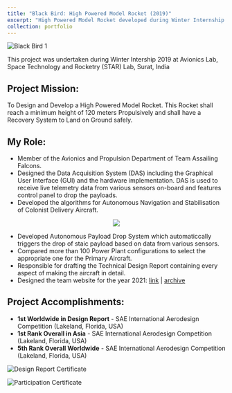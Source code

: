 ```yaml
---
title: "Black Bird: High Powered Model Rocket (2019)"
excerpt: "High Powered Model Rocket developed during Winter Internship'19 at Avionics Lab, STAR, Surat, India.<br/><br/><img src='https://www.sakshambhutani.xyz/images/STAR/BB1.png'>"
collection: portfolio
---
```

![Black Bird 1](https://sakshambhutani.xyz/images/STAR/BB1.png)

This project was undertaken during Winter Intership 2019 at Avionics Lab, Space Technology and Rocketry (STAR) Lab, Surat, India

## Project Mission:
To Design and Develop a High Powered Model Rocket. This Rocket shall reach a minimum height of 120 meters Propulsively and shall have a Recovery System to Land on Ground safely.



## My Role:
* Member of the Avionics and Propulsion Department of Team Assailing Falcons.
* Designed the Data Acquisition System (DAS) including the Graphical User Interface (GUI) and the hardware implementation. DAS is used to receive live telemetry data from various sensors on-board and features control panel to drop the payloads.
* Developed the algorithms for Autonomous Navigation and Stabilisation of Colonist Delivery Aircraft.

<p align="center"><img src="https://sakshambhutani.xyz/images/Falcons/falcons-cda.png"/></p>

* Developed Autonomous Payload Drop System which automaticcally triggers the drop of staic payload based on data from various sensors.
* Compared  more than 100 Power Plant configurations to select the appropriate one for the Primary Aircraft.
* Responsible for drafting the Technical Design Report containing every aspect of making the aircraft in detail.
* Designed the team website for the year 2021: [link](https://assailingfalcons.in/) \| [archive](https://web.archive.org/web/20210813221449/https://assailingfalcons.in/)

## Project Accomplishments:
* **1st Worldwide in Design Report** - SAE International Aerodesign Competition (Lakeland, Florida, USA)
* **1st Rank Overall in Asia** - SAE International Aerodesign Competition (Lakeland, Florida, USA)
* **5th Rank Overall Worldwide** - SAE International Aerodesign Competition (Lakeland, Florida, USA)

![Design Report Certificate](https://sakshambhutani.xyz/images/Falcons/falcons-vulcan-pos.png)

![Participation Certificate](https://sakshambhutani.xyz/images/Falcons/falcons-vulcan-participation.png)
